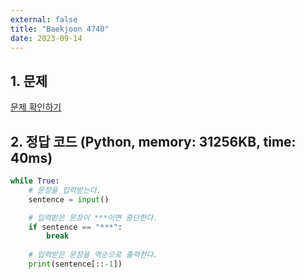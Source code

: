 ```yaml
---
external: false
title: "Baekjoon 4740"
date: 2023-09-14
---
```


## 1. 문제

[문제 확인하기](https://www.acmicpc.net/problem/4740)

## 2. 정답 코드 (Python, memory: 31256KB, time: 40ms)

```python
while True:
    # 문장을 입력받는다.
    sentence = input()

    # 입력받은 문장이 ***이면 중단한다.
    if sentence == "***":
        break
    
    # 입력받은 문장을 역순으로 출력한다.
    print(sentence[::-1])
```
